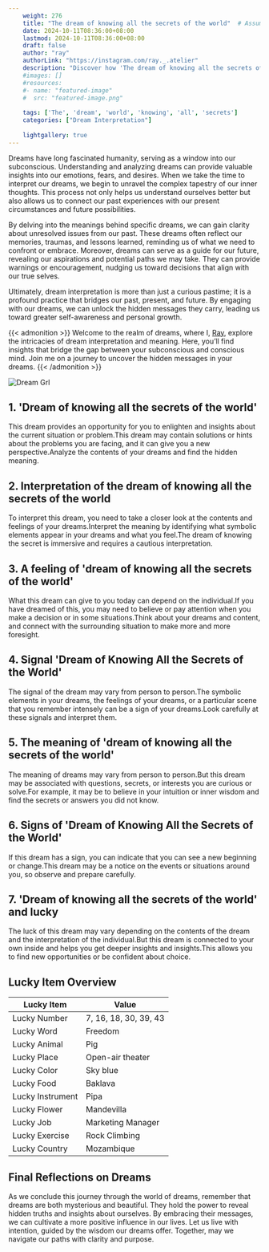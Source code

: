 ```yaml
---
    weight: 276
    title: "The dream of knowing all the secrets of the world"  # Assuming 'title' column exists
    date: 2024-10-11T08:36:00+08:00
    lastmod: 2024-10-11T08:36:00+08:00
    draft: false
    author: "ray"
    authorLink: "https://instagram.com/ray._.atelier"
    description: "Discover how 'The dream of knowing all the secrets of the world' can interpret your future and uncover its significant meanings in your life."
    #images: []
    #resources:
    #- name: "featured-image"
    #  src: "featured-image.png"
    
    tags: ['The', 'dream', 'world', 'knowing', 'all', 'secrets']
    categories: ["Dream Interpretation"]
    
    lightgallery: true
---
```

    
Dreams have long fascinated humanity, serving as a window into our subconscious. Understanding and analyzing dreams can provide valuable insights into our emotions, fears, and desires. When we take the time to interpret our dreams, we begin to unravel the complex tapestry of our inner thoughts. This process not only helps us understand ourselves better but also allows us to connect our past experiences with our present circumstances and future possibilities.

By delving into the meanings behind specific dreams, we can gain clarity about unresolved issues from our past. These dreams often reflect our memories, traumas, and lessons learned, reminding us of what we need to confront or embrace. Moreover, dreams can serve as a guide for our future, revealing our aspirations and potential paths we may take. They can provide warnings or encouragement, nudging us toward decisions that align with our true selves.

Ultimately, dream interpretation is more than just a curious pastime; it is a profound practice that bridges our past, present, and future. By engaging with our dreams, we can unlock the hidden messages they carry, leading us toward greater self-awareness and personal growth.

{{< admonition >}}
Welcome to the realm of dreams, where I, [Ray](https://instagram.com/ray._.atelier), explore the intricacies of dream interpretation and meaning. Here, you’ll find insights that bridge the gap between your subconscious and conscious mind. Join me on a journey to uncover the hidden messages in your dreams.
{{< /admonition >}}

![Dream Grl](https://cdn.pixabay.com/photo/2017/11/02/03/35/gothic-2910057_1280.jpg "Dream Grl")

## 1. 'Dream of knowing all the secrets of the world'
This dream provides an opportunity for you to enlighten and insights about the current situation or problem.This dream may contain solutions or hints about the problems you are facing, and it can give you a new perspective.Analyze the contents of your dreams and find the hidden meaning.

## 2. Interpretation of the dream of knowing all the secrets of the world
To interpret this dream, you need to take a closer look at the contents and feelings of your dreams.Interpret the meaning by identifying what symbolic elements appear in your dreams and what you feel.The dream of knowing the secret is immersive and requires a cautious interpretation.

## 3. A feeling of 'dream of knowing all the secrets of the world'
What this dream can give to you today can depend on the individual.If you have dreamed of this, you may need to believe or pay attention when you make a decision or in some situations.Think about your dreams and content, and connect with the surrounding situation to make more and more foresight.

## 4. Signal 'Dream of Knowing All the Secrets of the World'
The signal of the dream may vary from person to person.The symbolic elements in your dreams, the feelings of your dreams, or a particular scene that you remember intensely can be a sign of your dreams.Look carefully at these signals and interpret them.

## 5. The meaning of 'dream of knowing all the secrets of the world'
The meaning of dreams may vary from person to person.But this dream may be associated with questions, secrets, or interests you are curious or solve.For example, it may be to believe in your intuition or inner wisdom and find the secrets or answers you did not know.

## 6. Signs of 'Dream of Knowing All the Secrets of the World'
If this dream has a sign, you can indicate that you can see a new beginning or change.This dream may be a notice on the events or situations around you, so observe and prepare carefully.

## 7. 'Dream of knowing all the secrets of the world' and lucky
The luck of this dream may vary depending on the contents of the dream and the interpretation of the individual.But this dream is connected to your own inside and helps you get deeper insights and insights.This allows you to find new opportunities or be confident about choice.

## Lucky Item Overview
| Lucky Item          | Value              |
|---------------|--------------------|
| Lucky Number        | 7, 16, 18, 30, 39, 43  |
| Lucky Word          | Freedom |
| Lucky Animal        | Pig |
| Lucky Place         | Open-air theater     |
| Lucky Color         | Sky blue     |
| Lucky Food          | Baklava      |
| Lucky Instrument    | Pipa |
| Lucky Flower        | Mandevilla    |
| Lucky Job           | Marketing Manager       |
| Lucky Exercise      | Rock Climbing  |
| Lucky Country       | Mozambique    |


##  Final Reflections on Dreams

As we conclude this journey through the world of dreams, remember that dreams are both mysterious and beautiful. They hold the power to reveal hidden truths and insights about ourselves. By embracing their messages, we can cultivate a more positive influence in our lives. Let us live with intention, guided by the wisdom our dreams offer. Together, may we navigate our paths with clarity and purpose.
